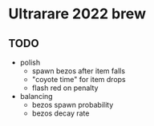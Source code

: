# Ultrarare 2022 brew


## TODO

* polish
  * spawn bezos after item falls
  * "coyote time" for item drops
  * flash red on penalty
* balancing
  * bezos spawn probability 
  * bezos decay rate